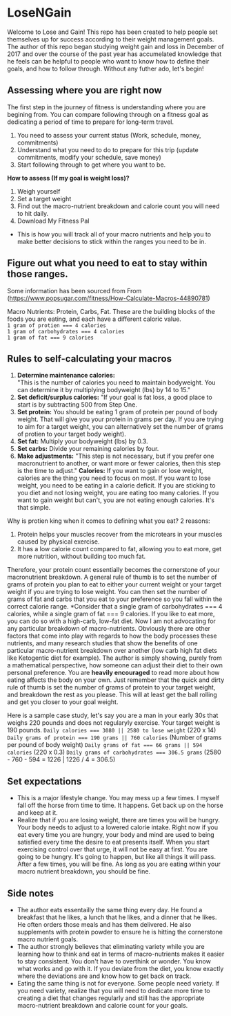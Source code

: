 # LoseNGain

Welcome to Lose and Gain!
This repo has been created to help people set themselves up for success according to their weight management goals.
The author of this repo began studying weight gain and loss in December of 2017 and over the course of the past year
has accumelated knowledge that he feels can be helpful to people who want to know how to define their goals, and how to follow through. Without any futher ado, let's begin!

## Assessing where you are right now

The first step in the journey of fitness is understanding where you are begining from. You can compare following through on a fitness goal as dedicating a period of time to prepare for long-term travel.
1. You need to assess your current status (Work, schedule, money, commitments)
2. Understand what you need to do to prepare for this trip (update commitments, modify your schedule, save money)
3. Start following through to get where you want to be.

**How to assess (If my goal is weight loss)?**

1. Weigh yourself
2. Set a target weight
3. Find out the macro-nutrient breakdown and calorie count you will need to hit daily. 
4. Download My Fitness Pal 
  - This is how you will track all of your macro nutrients and help you to make better decisions to stick within the ranges you need to be in. 

## Figure out what you need to eat to stay within those ranges.
Some information has been sourced from From (https://www.popsugar.com/fitness/How-Calculate-Macros-44890781)

Macro Nutrients: Protein, Carbs, Fat. These are the building blocks of the foods you are eating, and each have a different caloric value. 
    <br>```1 gram of protien === 4 calories```
    <br>```1 gram of carbohydrates === 4 calories```
    <br>```1 gram of fat === 9 calories```


## Rules to self-calculating your macros
1. **Determine maintenance calories:** <br>"This is the number of calories you need to maintain bodyweight. You can determine it by multiplying bodyweight (lbs) by 14 to 15."
2. **Set deficit/surplus calories:** "If your goal is fat loss, a good place to start is by subtracting 500 from Step One.
3. **Set protein:** You should be eating 1 gram of protein per pound of body weight. That will give you your protein in grams per day. If you are trying to aim for a target weight, you can alternatively set the number of grams of protien to your target body weight).
4. **Set fat:** Multiply your bodyweight (lbs) by 0.3.
5. **Set carbs:** Divide your remaining calories by four.
6. **Make adjustments:** "This step is not necessary, but if you prefer one macronutrient to another, or want more or fewer calories, then this step is the time to adjust."
**Calories:** If you want to gain or lose weight, calories are the thing you need to focus on most. If you want to lose weight, you need to be eating in a calorie deficit. If you are sticking to you diet and not losing weight, you are eating too many calories. If you want to gain weight but can't, you are not eating enough calories. It's that simple.

Why is protien king when it comes to defining what you eat? 2 reasons:
1. Protein helps your muscles recover from the microtears in your muscles caused by physical exercise. 
2. It has a low calorie count compared to fat, allowing you to eat more, get more nutrition, without building too much fat.

Therefore, your protein count essentially becomes the cornerstone of your macronutrient breakdown. A general rule of thumb is to set the number of grams of protein you plan to eat to either your current weight or your target weight if you are trying to lose weight.
You can then set the number of grams of fat and carbs that you eat to your preference so you fall within the correct calorie range.
*Consider that a single gram of carbohydrates === 4 calories, while a single gram of fat === 9 calories. If you like to eat more, you can do so with a high-carb, low-fat diet. 
Now I am not advocating for any particular breakdown of macro-nutrients. Obviously there are other factors that come into play with regards to how the body processes these nutrients, and many research studies that show the benefits of one particular macro-nutrient breakdown over another (low carb high fat diets like Ketogentic diet for example). The author is simply showing, purely from a mathematical perspective, how someone can adjust their diet to their own personal preference. You are **heavily encouraged** to read more about how eating affects the body on your own. Just remember that the quick and dirty rule of thumb is set the number of grams of protein to your target weight, and breakdown the rest as you please. This will at least get the ball rolling and get you closer to your goal weight.


Here is a sample case study, let's say you are a man in your early 30s that weighs 220 pounds and does not regularyly exercise. Your target weight is 190 pounds.
```Daily calories === 3080 || 2580 to lose weight``` (220 x 14)
```Daily grams of protein === 190 grams || 760 calories``` (Number of grams per pound of body weight)
```Daily grams of fat === 66 grams || 594 calories``` (220 x 0.3)
```Daily grams of carbohydrates === 306.5 grams``` (2580 - 760 - 594 = 1226 | 1226 / 4 = 306.5)

## Set expectations
  - This is a major lifestyle change. You may mess up a few times. I myself fall off the horse from time to time. It happens. Get back up on the horse and keep at it.
  - Realize that if you are losing weight, there are times you will be hungry. Your body needs to adjust to a lowered calorie intake. Right now if you eat every time you are hungry, your body and mind are used to being satisfied every time the desire to eat presents itself. When you start exercising control over that urge, it will not be easy at first. You are going to be hungry. It's going to happen, but like all things it will pass. After a few times, you will be fine. As long as you are eating within your macro nutrient breakdown, you should be fine. 
## Side notes
  - The author eats essentailly the same thing every day. He found a breakfast that he likes, a lunch that he likes, and a dinner that he likes. He often orders those meals and has them delivered. He also supplements with protein powder to ensure he is hitting the cornerstone macro nutrient goals.
  - The author strongly believes that eliminating variety while you are learning how to think and eat in terms of macro-nutrients makes it easier to stay consistent. You don't have to overthink or wonder. You know what works and go with it. If you deviate from the diet, you know exactly where the deviations are and know how to get back on track.
  - Eating the same thing is not for everyone. Some people need variety. If you need variety, realize that you will need to dedicate more time to creating a diet that changes regularly and still has the appropriate macro-nutrient breakdown and calorie count for your goals.
